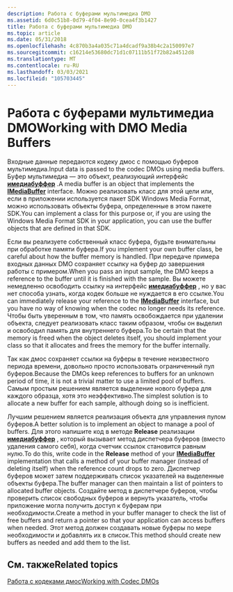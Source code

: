 ```yaml
---
description: Работа с буферами мультимедиа DMO
ms.assetid: 6d0c51b8-0d79-4f04-8e90-0cea4f3b1427
title: Работа с буферами мультимедиа DMO
ms.topic: article
ms.date: 05/31/2018
ms.openlocfilehash: 4c870b3a4a035c71a4dcadf9a38b4c2a150097e7
ms.sourcegitcommit: c16214e53680dc71d1c07111b51f72b82a4512d8
ms.translationtype: MT
ms.contentlocale: ru-RU
ms.lasthandoff: 03/03/2021
ms.locfileid: "105703445"
---
```

# <a name="working-with-dmo-media-buffers"></a><span data-ttu-id="97b7b-103">Работа с буферами мультимедиа DMO</span><span class="sxs-lookup"><span data-stu-id="97b7b-103">Working with DMO Media Buffers</span></span>

<span data-ttu-id="97b7b-104">Входные данные передаются кодеку дмос с помощью буферов мультимедиа.</span><span class="sxs-lookup"><span data-stu-id="97b7b-104">Input data is passed to the codec DMOs using media buffers.</span></span> <span data-ttu-id="97b7b-105">Буфер мультимедиа — это объект, реализующий интерфейс [**имедиабуффер**](/previous-versions/windows/desktop/api/mediaobj/nn-mediaobj-imediabuffer) .</span><span class="sxs-lookup"><span data-stu-id="97b7b-105">A media buffer is an object that implements the [**IMediaBuffer**](/previous-versions/windows/desktop/api/mediaobj/nn-mediaobj-imediabuffer) interface.</span></span> <span data-ttu-id="97b7b-106">Можно реализовать класс для этой цели или, если в приложении используется пакет SDK Windows Media Format, можно использовать объекты буфера, определенные в этом пакете SDK.</span><span class="sxs-lookup"><span data-stu-id="97b7b-106">You can implement a class for this purpose or, if you are using the Windows Media Format SDK in your application, you can use the buffer objects that are defined in that SDK.</span></span>

<span data-ttu-id="97b7b-107">Если вы реализуете собственный класс буфера, будьте внимательны при обработке памяти буфера.</span><span class="sxs-lookup"><span data-stu-id="97b7b-107">If you implement your own buffer class, be careful about how the buffer memory is handled.</span></span> <span data-ttu-id="97b7b-108">При передаче примера входных данных DMO сохраняет ссылку на буфер до завершения работы с примером.</span><span class="sxs-lookup"><span data-stu-id="97b7b-108">When you pass an input sample, the DMO keeps a reference to the buffer until it is finished with the sample.</span></span> <span data-ttu-id="97b7b-109">Вы можете немедленно освободить ссылку на интерфейс [**имедиабуффер**](/previous-versions/windows/desktop/api/mediaobj/nn-mediaobj-imediabuffer) , но у вас нет способа узнать, когда кодек больше не нуждается в его ссылке.</span><span class="sxs-lookup"><span data-stu-id="97b7b-109">You can immediately release your reference to the [**IMediaBuffer**](/previous-versions/windows/desktop/api/mediaobj/nn-mediaobj-imediabuffer) interface, but you have no way of knowing when the codec no longer needs its reference.</span></span> <span data-ttu-id="97b7b-110">Чтобы быть уверенным в том, что память освобождается при удалении объекта, следует реализовать класс таким образом, чтобы он выделил и освободил память для внутреннего буфера.</span><span class="sxs-lookup"><span data-stu-id="97b7b-110">To be certain that the memory is freed when the object deletes itself, you should implement your class so that it allocates and frees the memory for the buffer internally.</span></span>

<span data-ttu-id="97b7b-111">Так как дмос сохраняет ссылки на буферы в течение неизвестного периода времени, довольно просто использовать ограниченный пул буферов.</span><span class="sxs-lookup"><span data-stu-id="97b7b-111">Because the DMOs keep references to buffers for an unknown period of time, it is not a trivial matter to use a limited pool of buffers.</span></span> <span data-ttu-id="97b7b-112">Самым простым решением является выделение нового буфера для каждого образца, хотя это неэффективно.</span><span class="sxs-lookup"><span data-stu-id="97b7b-112">The simplest solution is to allocate a new buffer for each sample, although doing so is inefficient.</span></span>

<span data-ttu-id="97b7b-113">Лучшим решением является реализация объекта для управления пулом буферов.</span><span class="sxs-lookup"><span data-stu-id="97b7b-113">A better solution is to implement an object to manage a pool of buffers.</span></span> <span data-ttu-id="97b7b-114">Для этого напишите код в методе **Release** реализации [**имедиабуффер**](/previous-versions/windows/desktop/api/mediaobj/nn-mediaobj-imediabuffer) , который вызывает метод диспетчера буферов (вместо удаления самого себя), когда счетчик ссылок становится равным нулю.</span><span class="sxs-lookup"><span data-stu-id="97b7b-114">To do this, write code in the **Release** method of your [**IMediaBuffer**](/previous-versions/windows/desktop/api/mediaobj/nn-mediaobj-imediabuffer) implementation that calls a method of your buffer manager (instead of deleting itself) when the reference count drops to zero.</span></span> <span data-ttu-id="97b7b-115">Диспетчер буферов может затем поддерживать список указателей на выделенные объекты буфера.</span><span class="sxs-lookup"><span data-stu-id="97b7b-115">The buffer manager can then maintain a list of pointers to allocated buffer objects.</span></span> <span data-ttu-id="97b7b-116">Создайте метод в диспетчере буферов, чтобы проверить список свободных буферов и вернуть указатель, чтобы приложение могла получить доступ к буферам при необходимости.</span><span class="sxs-lookup"><span data-stu-id="97b7b-116">Create a method in your buffer manager to check the list of free buffers and return a pointer so that your application can access buffers when needed.</span></span> <span data-ttu-id="97b7b-117">Этот метод должен создавать новые буферы по мере необходимости и добавлять их в список.</span><span class="sxs-lookup"><span data-stu-id="97b7b-117">This method should create new buffers as needed and add them to the list.</span></span>

## <a name="related-topics"></a><span data-ttu-id="97b7b-118">См. также</span><span class="sxs-lookup"><span data-stu-id="97b7b-118">Related topics</span></span>

<dl> <dt>

[<span data-ttu-id="97b7b-119">Работа с кодеками дмос</span><span class="sxs-lookup"><span data-stu-id="97b7b-119">Working with Codec DMOs</span></span>](workingwithcodecdmos.md)
</dt> </dl>

 

 
